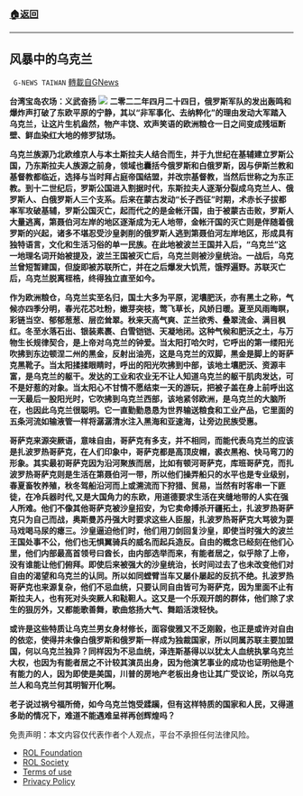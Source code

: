 ###  [:house:返回](README.md)
---


## 风暴中的乌克兰
` G-NEWS TAIWAN` [轉載自GNews](https://gnews.org/zh-hans/2695463/)

**台湾宝岛农场：义武奋扬**
 ![](https://assets.gnews.org/wp-content/uploads/2022/06/image_1654804918.png) 
**二零二二年四月二十四日，俄罗斯军队的发出轰鸣和爆炸声打破了东欧平原的宁静，其以“非军事化、去纳粹化”的理由发动大军踏入乌克兰，让这片生机盎然，物产丰饶、欢声笑语的欧洲粮仓一日之间变成残垣断壁、鲜血染红大地的修罗狱场。**
 
**乌克兰族源乃北欧维京人与本土斯拉夫人结合而生，并于九世纪在基辅建立罗斯公国，乃东斯拉夫人族源之前身，领域也囊括今俄罗斯和白俄罗斯，因与伊斯兰教和基督教都临近，选择与当时拜占庭帝国结盟，并改宗基督教，当然后世称之为东正教。到十二世纪后，罗斯公国进入割据时代，东斯拉夫人逐渐分裂成乌克兰人、俄罗斯人、白俄罗斯人三个支系。后来在蒙古发动“长子西征”时期，术赤长子拔都率军攻破基辅，罗斯公国灭亡，起而代之的是金帐汗国，由于被蒙古击败，罗斯人大量逃离，第聂伯河左岸的地区逐渐成为无人地带，金帐汗国的灭亡则是伴随着俄罗斯的兴起，诸多不堪忍受沙皇剥削的俄罗斯人逃到第聂伯河左岸地区，形成具有独特语言，文化和生活习俗的单一民族。在此地被波兰王国并入后，“乌克兰”这一地理名词开始被提及，波兰王国被灭亡后，乌克兰则被沙皇统治。一战后，乌克兰曾短暂建国，但旋即被苏联所亡，并在之后爆发大饥荒，饿殍遍野。苏联灭亡后，乌克兰脱离桎梏，终得独立直至如今。**
 
**作为欧洲粮仓，乌克兰实至名归，国土大多为平原，泥壤肥沃，亦有黑土之称，气候亦四季分明，春光花芯吐粉，嫩芽突枝，莺飞草长，风娇日暖。夏至风雨晦瞑，彩链当空、郁郁葱葱、层峦耸翠。秋来天高气爽、芷兰欲秀、叠翠流金、满目枫红。冬至水落石出、银装素裹、白雪铠铠、天凝地闭。这种气候和肥沃之土，与万物生长规律契合，是上帝对乌克兰的钟爱。当太阳打哈欠时，它呼出的第一缕阳光吹拂到东边顿涅二州的黑金，反射出油亮，这是乌克兰的双脚，黑金是脚上的哥萨克黑靴子。当太阳揉揉眼睛时，呼出的阳光吹拂到中部，该地土壤肥沃、资源丰富，是乌克兰的躯干。发达的工业和农业无不让人知道乌克兰的躯干肌肉发达，可不是好惹的对象。当太阳心不甘情不愿结束一天的游玩，把被子盖在身上前呼出这一天最后一股阳光时，它吹拂到乌克兰西部，该地紧邻欧洲，是乌克兰的大脑所在，也因此乌克兰很聪明。它一直勤勤恳恳为世界输送粮食和工业产品，它里面的五条河流如输液管一样将潺潺清水注入黑海和亚速海，让旁边民族受惠。**
 
**哥萨克来源突厥语，意味自由，哥萨克有多支，并不相同，而能代表乌克兰的应该是扎波罗热哥萨克，在人们印象中，哥萨克都是高顶皮帽，裘衣黑袍、快马弯刀的形象。其实最初哥萨克因为沿河聚族而居，比如有顿河哥萨克，库班哥萨克，而扎波罗热哥萨克则是生活在第聂伯河一带，所以他们操弄船只的水平也是专业级别，春夏畜牧养殖，秋冬驾船沿河而上或溯流而下狩猎、贸易，当然有时客串一下匪徒，在冷兵器时代,又是大国角力的东欧，用道德要求生活在夹缝地带的人实在强人所难。他们不像其他哥萨克被沙皇招安，为它卖命搏杀开疆拓土，扎波罗热哥萨克只为自己而战，奥斯曼苏丹强大时要求这些人臣服，扎波罗热哥萨克大骂彼为耍马戏喝马尿的瘪三。沙皇逼迫他们时，他们用刀剑回复沙皇，即使当时强大的波兰王国处事不公，他们也无惧翼骑兵的威名而起兵造反。自由的概念已经刻在他们心里，他们内部最高首领号曰酋长，由内部选举而来，有能者居之，似乎除了上帝，没有谁能让他们俯拜。即使后来被强大的沙皇统治，长时间过去了也未改变他们对自由的渴望和乌克兰的认同。所以如同螳臂当车又屡仆屡起的反抗不绝。扎波罗热哥萨克也来源复杂，他们不忌血统，只要认同自由皆可为哥萨克，因为里面不止有斯拉夫人，也有死对头突厥人和鞑靼人。这又是一个乐观开朗的群体，他们除了求生的狠厉外，又都能歌善舞，歌曲悠扬大气、舞蹈活泼轻快。**
 
**或许是这些特质让乌克兰男女身材修长，面容俊雅又不乏刚毅，也正是或许对自由的依恋，使得并未像白俄罗斯和俄罗斯一样成为独裁国家，所以同属苏联主要加盟国，何以乌克兰独异？同样因为不忌血统，泽连斯基得以以犹太人血统执掌乌克兰大权，也因为有能者居之不计较其演员出身，因为他演艺事业的成功也证明他是个有能力的人，因为即使是美国，川普的房地产老板出身也让其广受议论，所以乌克兰人和乌克兰何其明智开化啊。**
 
**老子说过祸兮福所倚，如今乌克兰饱受蹂躏，但有这样特质的国家和人民，又得道多助的情况下，难道不能遇难呈祥再创辉煌吗？**

免责声明：本文内容仅代表作者个人观点，平台不承担任何法律风险。
  
- [ROL Foundation](https://rolfoundation.org/)
- [ROL Society](https://rolsociety.org/)
- [Terms of use](https://gnews.org/terms-of-use-3/)
- [Privacy Policy](https://gnews.org/privacy-policy/)
